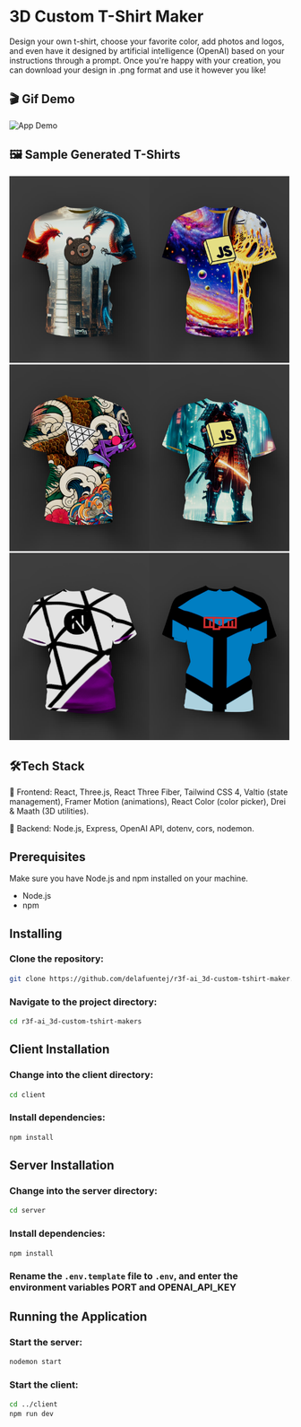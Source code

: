 # 3D Custom T-Shirt Maker

Design your own t-shirt, choose your favorite color, add photos and logos, and even have it designed by artificial intelligence (OpenAI) based on your instructions through a prompt. Once you're happy with your creation, you can download your design in .png format and use it however you like!

## 🎬 Gif Demo

![App Demo](client/src/assets/readme/gif1.gif)

## 🖼️ Sample Generated T-Shirts

<img src="client/src/assets/readme/tshirt1.webp" width="250"/><img src="client/src/assets/readme/tshirt2.webp" width="250"/><img src="client/src/assets/readme/tshirt3.webp" width="250"/><img src="client/src/assets/readme/tshirt4.webp" width="250"/><img src="client/src/assets/readme/tshirt5.webp" width="250"/><img src="client/src/assets/readme/tshirt6.webp" width="250"/>

## 🛠️Tech Stack

🔹 Frontend:
React, Three.js, React Three Fiber, Tailwind CSS 4, Valtio (state management), Framer Motion (animations), React Color (color picker), Drei & Maath (3D utilities).

🔹 Backend:
Node.js, Express, OpenAI API, dotenv, cors, nodemon.

## Prerequisites

Make sure you have Node.js and npm installed on your machine.

- Node.js
- npm

## Installing

### Clone the repository:

```sh
git clone https://github.com/delafuentej/r3f-ai_3d-custom-tshirt-maker.git
```

### Navigate to the project directory:

```sh
cd r3f-ai_3d-custom-tshirt-makers
```

## Client Installation

### Change into the client directory:

```sh
cd client
```

### Install dependencies:

```sh
npm install
```

## Server Installation

### Change into the server directory:

```sh
cd server
```

### Install dependencies:

```sh
npm install
```

### Rename the `.env.template` file to `.env`, and enter the environment variables PORT and OPENAI_API_KEY

## Running the Application

### Start the server:

```sh
nodemon start
```

### Start the client:

```sh
cd ../client
npm run dev
```
